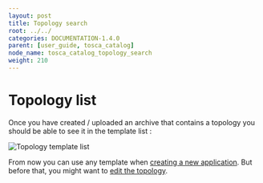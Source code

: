 ```yaml
---
layout: post
title: Topology search
root: ../../
categories: DOCUMENTATION-1.4.0
parent: [user_guide, tosca_catalog]
node_name: tosca_catalog_topology_search
weight: 210
---
```


# Topology list

Once you have created / uploaded an archive that contains a topology you should be able to see it in the template list :

![Topology template list](../../images/user_guide/user_guide_topology_template_list.png)

From now you can use any template when [creating a new application](#/documentation/1.4.0/user_guide/application_management.html). But before that, you might want to  [edit the topology](#/documentation/1.4.0/user_guide/topology_edition.html).
